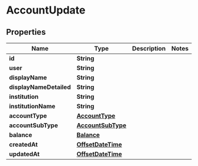 

# AccountUpdate

## Properties

Name | Type | Description | Notes
------------ | ------------- | ------------- | -------------
**id** | **String** |  | 
**user** | **String** |  | 
**displayName** | **String** |  | 
**displayNameDetailed** | **String** |  | 
**institution** | **String** |  | 
**institutionName** | **String** |  | 
**accountType** | [**AccountType**](AccountType.md) |  | 
**accountSubType** | [**AccountSubType**](AccountSubType.md) |  | 
**balance** | [**Balance**](Balance.md) |  | 
**createdAt** | [**OffsetDateTime**](OffsetDateTime.md) |  | 
**updatedAt** | [**OffsetDateTime**](OffsetDateTime.md) |  | 



